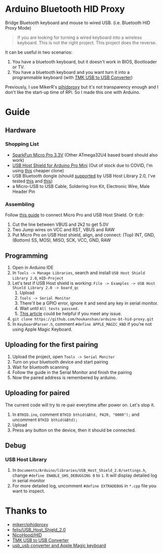 # Arduino Bluetooth HID Proxy

Bridge Bluetooth keyboard and mouse to wired USB. (i.e. Bluetooth HID Proxy Mode)

> If you are looking for turning a wired keyboard into a wireless keyboard. 
This is not the right project. This project does the reverse.

It can be useful in two scenarios:

1. You have a bluetooth keyboard, but it doesn't work in BIOS, Bootloader or TV.
2. You have a bluetooth keyboard and you want turn it into a programmable keyboard (with [TMK USB to USB Converter](https://geekhack.org/index.php?topic=69169.0))

Previously, I use MikerR's [pihidproxy](https://github.com/mikerr/pihidproxy) but it's not transparency enough and I don't like the start-up time of RPi.
So I made this one with Arduino.

# Guide

## Hardware

### Shopping List
  - [SparkFun Micro Pro 3.3V](https://www.sparkfun.com/products/12587) (Other ATmega32U4 based board should also work)
  - [USB Host Shield for Arduino Pro Mini](https://shop.tkjelectronics.dk/product_info.php?products_id=45) 
    (Out of stock due to COVID, 
    I'm using [this](https://www.amazon.com/HiLetgo-Development-Compatible-Interface-Arduino/dp/B01EWW9R1E) cheaper clone)
  - USB Bluetooth dongle 
    (should [supported](https://github.com/felis/USB_Host_Shield_2.0/wiki/Bluetooth-dongles) by USB Host Library 2.0, 
    I've tested [this](https://www.amazon.com/gp/product/B07G9TSDCG/) and [this](https://www.amazon.com/gp/product/B007MKMJGO/))
  - a Micro-USB to USB Cable, Soldering Iron Kit, Electronic Wire, Male Header Pin

### Assembling

Follow [this guide](https://geekhack.org/index.php?topic=80421.0) to connect Micro Pro and USB Host Shield. Or tl;dr:
  1. Cut the line between VBUS and 2k2 to get 5.0V
  2. Two Jump wires on VCC and RST, VBUS and RAW
  3. Put Micro Pro on USB Host shield, align, and connect: (Top) INT, GND, (Bottom) SS, MOSI, MISO, SCK, VCC, GND, RAW

## Programming

1. Open in Arduino IDE
2. In `Tools -> Manage Libraries`, search and install `USB Host Shield Library 2.0`, `HID-Project`
3. Let's test if USB Host shield is working: `File -> Examples -> USB Host Shield Library 2.0 -> board_qc`
    1. Upload
    2. `Tools -> Serial Monitor`
    3. There'll be a GPIO error, ignore it and send any key in serial monitor.
    4. Wait until `All tests passsed.`
    5. [This article](https://joshcaplin.wordpress.com/tag/board_qc/) could be helpful if you meet any issue.
4. `git clone https://github.com/houkanshan/arduino-bt-hid-proxy.git`
5. In `KeyboardParser.h`, comment `#define APPLE_MAGIC_KBD` if you're not using Apple Magic Keyboard.

## Uploading for the first pairing

1. Upload the project, open `Tools -> Serial Monitor`
2. Turn on your bluetooth device and start pairing
3. Wait for bluetooth scanning
4. Follow the guide in the Serial Monitor and finish the pairing
5. Now the paired address is remembered by arduino.

## Uploading for paired

The current code will try to re-pair everytime after power on. Let's stop it.

1. In `BTHID.ino`, comment `BTHID bthid(&Btd, PAIR, "0000");` and uncomment `BTHID bthid(&Btd);`
2. Upload
3. Press any button on the device, then it should be connected.

## Debug

### USB Host Library

1. In `Documents/Arduino/libraries/USB_Host_Shield_2.0/settings.h`, change `#define ENABLE_UHS_DEBUGGING 0` to `1`.
  It will display detailed log in serial monitor
2. For more detailed log, uncomment `#define EXTRADEBUG` in `*.cpp` file you want to inspect.

# Thanks to

- [mikerr/pihidproxy](https://github.com/mikerr/pihidproxy)
- [felis/USB_Host_Shield_2.0](https://github.com/felis/USB_Host_Shield_2.0)
- [NicoHood/HID](https://github.com/NicoHood/HID)
- [TMK USB to USB Converter](https://geekhack.org/index.php?topic=69169.0)
- [usb_usb converter and Apple Magic keyboard](https://github.com/tmk/tmk_keyboard/issues/606)
